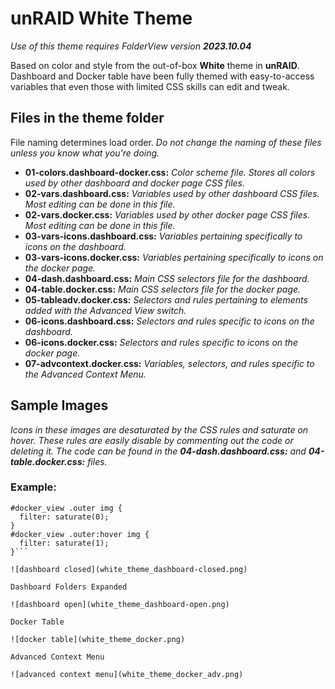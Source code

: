 # unRAID White Theme

_Use of this theme requires FolderView version **2023.10.04**_

Based on color and style from the out-of-box **White** theme in **unRAID**.
Dashboard and Docker table have been fully themed with easy-to-access variables that even those with limited CSS skills can edit and tweak.

## Files in the theme folder

File naming determines load order. _Do not change the naming of these files unless you know what you're doing._

- **01-colors.dashboard-docker.css:** _Color scheme file. Stores all colors used by other dashboard and docker page CSS files._
- **02-vars.dashboard.css:** _Variables used by other dashboard CSS files. Most editing can be done in this file._
- **02-vars.docker.css:** _Variables used by other docker page CSS files. Most editing can be done in this file._
- **03-vars-icons.dashboard.css:** _Variables pertaining specifically to icons on the dashboard._
- **03-vars-icons.docker.css:** _Variables pertaining specifically to icons on the docker page._
- **04-dash.dashboard.css:** _Main CSS selectors file for the dashboard._
- **04-table.docker.css:** _Main CSS selectors file for the docker page._
- **05-tableadv.docker.css:** _Selectors and rules pertaining to elements added with the Advanced View switch._
- **06-icons.dashboard.css:** _Selectors and rules specific to icons on the dashboard._
- **06-icons.docker.css:** _Selectors and rules specific to icons on the docker page._
- **07-advcontext.docker.css:** _Variables, selectors, and rules specific to the Advanced Context Menu._

## Sample Images

_Icons in these images are desaturated by the CSS rules and saturate on hover. These rules are easily disable by commenting out the code or deleting it.
The code can be found in the **04-dash.dashboard.css:** and **04-table.docker.css:** files._

### Example:

````/* Desaturate docker/vm container and folder icons, saturate on hover */
#docker_view .outer img {
  filter: saturate(0);
}
#docker_view .outer:hover img {
  filter: saturate(1);
}```

![dashboard closed](white_theme_dashboard-closed.png)

Dashboard Folders Expanded

![dashboard open](white_theme_dashboard-open.png)

Docker Table

![docker table](white_theme_docker.png)

Advanced Context Menu

![advanced context menu](white_theme_docker_adv.png)
````
